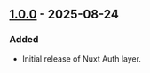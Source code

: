 ## [1.0.0] - 2025-08-24

### Added

- Initial release of Nuxt Auth layer.

[1.0.0]: https://github.com/Byeto-Company/nuxt-api-layer/releases/tag/v1.0.0
